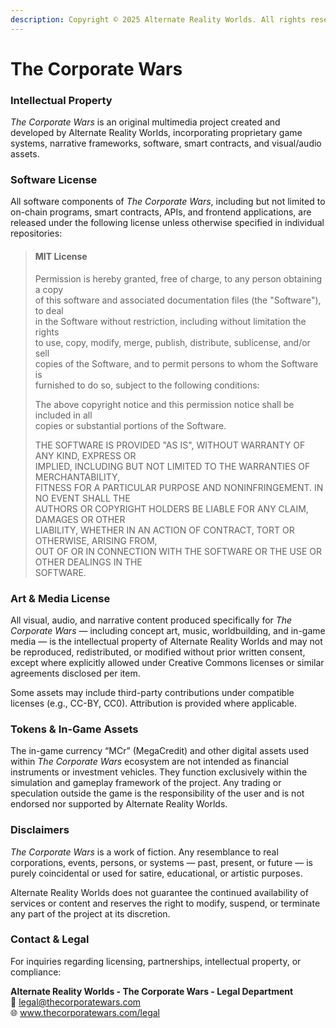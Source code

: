 ```yaml
---
description: Copyright © 2025 Alternate Reality Worlds. All rights reserved.
---
```


# The Corporate Wars

### Intellectual Property

_The Corporate Wars_ is an original multimedia project created and developed by Alternate Reality Worlds, incorporating proprietary game systems, narrative frameworks, software, smart contracts, and visual/audio assets.

### Software License

All software components of _The Corporate Wars_, including but not limited to on-chain programs, smart contracts, APIs, and frontend applications, are released under the following license unless otherwise specified in individual repositories:

> #### MIT License
>
> Permission is hereby granted, free of charge, to any person obtaining a copy\
> of this software and associated documentation files (the "Software"), to deal\
> in the Software without restriction, including without limitation the rights\
> to use, copy, modify, merge, publish, distribute, sublicense, and/or sell\
> copies of the Software, and to permit persons to whom the Software is\
> furnished to do so, subject to the following conditions:
>
> The above copyright notice and this permission notice shall be included in all\
> copies or substantial portions of the Software.
>
> THE SOFTWARE IS PROVIDED "AS IS", WITHOUT WARRANTY OF ANY KIND, EXPRESS OR\
> IMPLIED, INCLUDING BUT NOT LIMITED TO THE WARRANTIES OF MERCHANTABILITY,\
> FITNESS FOR A PARTICULAR PURPOSE AND NONINFRINGEMENT. IN NO EVENT SHALL THE\
> AUTHORS OR COPYRIGHT HOLDERS BE LIABLE FOR ANY CLAIM, DAMAGES OR OTHER\
> LIABILITY, WHETHER IN AN ACTION OF CONTRACT, TORT OR OTHERWISE, ARISING FROM,\
> OUT OF OR IN CONNECTION WITH THE SOFTWARE OR THE USE OR OTHER DEALINGS IN THE\
> SOFTWARE.

### Art & Media License

All visual, audio, and narrative content produced specifically for _The Corporate Wars_ — including concept art, music, worldbuilding, and in-game media — is the intellectual property of Alternate Reality Worlds and may not be reproduced, redistributed, or modified without prior written consent, except where explicitly allowed under Creative Commons licenses or similar agreements disclosed per item.

Some assets may include third-party contributions under compatible licenses (e.g., CC-BY, CC0). Attribution is provided where applicable.

### Tokens & In-Game Assets

The in-game currency “MCr” (MegaCredit) and other digital assets used within _The Corporate Wars_ ecosystem are not intended as financial instruments or investment vehicles. They function exclusively within the simulation and gameplay framework of the project. Any trading or speculation outside the game is the responsibility of the user and is not endorsed nor supported by Alternate Reality Worlds.

### Disclaimers

_The Corporate Wars_ is a work of fiction. Any resemblance to real corporations, events, persons, or systems — past, present, or future — is purely coincidental or used for satire, educational, or artistic purposes.

Alternate Reality Worlds does not guarantee the continued availability of services or content and reserves the right to modify, suspend, or terminate any part of the project at its discretion.

### Contact & Legal

For inquiries regarding licensing, partnerships, intellectual property, or compliance:

**Alternate Reality Worlds - The Corporate Wars - Legal Department**\
📧 legal@thecorporatewars.com\
🌐 www.thecorporatewars.com/legal
